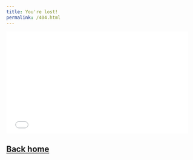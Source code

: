 ```yaml
---
title: You're lost!
permalink: /404.html
---
```


<div class="text-center"><iframe src="//giphy.com/embed/ezKRJIbXFvI1q?hideSocial=true" width="480" height="270" frameBorder="0" class="giphy-embed" allowFullScreen></iframe></div>

## [Back home]({{site.baseurl}}/)
